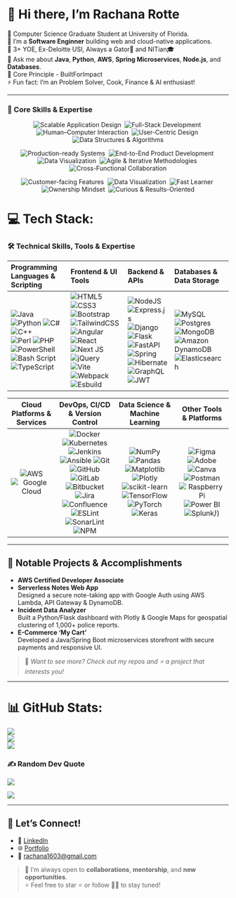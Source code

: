 # 👋 Hi there, I’m Rachana Rotte

🌱 Computer Science Graduate Student at University of Florida.<br/>
🔭 I’m a **Software Enginner** building web and cloud-native applications.<br/>
🧠 3+ YOE, Ex-Deloitte USI, Always a Gator🐊 and NITian🎓<br/>
💬 Ask me about **Java**, **Python**, **AWS**, **Spring Microservices**, **Node.js**, and **Databases**.<br/>
📍 Core Principle - BuiltForImpact<br/>
⚡ Fun fact: I’m an Problem Solver, Cook, Finance & AI enthusiast!<br/>

---
### 💼 Core Skills & Expertise

<p align="center">
  <img src="https://img.shields.io/badge/Scalable%20Application%20Design-%E2%9C%93-4B8BBE?style=flat-square" alt="Scalable Application Design" />&nbsp;
   <img src="https://img.shields.io/badge/Full--Stack%20Development-%E2%9C%93-4B8BBE?style=flat-square" alt="Full-Stack Development" />&nbsp;
  <img src="https://img.shields.io/badge/Human--Computer%20Interaction-%E2%9C%93-4B8BBE?style=flat-square" alt="Human–Computer Interaction" />&nbsp;
  <img src="https://img.shields.io/badge/User--Centric%20Design-%E2%9C%93-4B8BBE?style=flat-square" alt="User-Centric Design" />&nbsp;
  <img src="https://img.shields.io/badge/Data%20Structures%20%26%20Algorithms-%E2%9C%93-4B8BBE?style=flat-square" alt="Data Structures & Algorithms" />
</p>

<p align="center">
  <img src="https://img.shields.io/badge/Production--Ready%20Systems-%E2%9C%93-4B8BBE?style=flat-square" alt="Production-ready Systems" />&nbsp;
  <img src="https://img.shields.io/badge/End--to--End%20Development-%E2%9C%93-4B8BBE?style=flat-square" alt="End-to-End Product Development" />&nbsp;
  <img src="https://img.shields.io/badge/Data%20Visualization-%E2%9C%93-4B8BBE?style=flat-square" alt="Data Visualization" />&nbsp;
  <img src="https://img.shields.io/badge/Agile%20%26%20Iterative-%E2%9C%93-4B8BBE?style=flat-square" alt="Agile & Iterative Methodologies" />&nbsp;
  <img src="https://img.shields.io/badge/Cross--Functional%20Collaboration-%E2%9C%93-4B8BBE?style=flat-square" alt="Cross-Functional Collaboration" />
</p>

<p align="center">
  <img src="https://img.shields.io/badge/Customer--Facing%20Features-%E2%9C%93-4B8BBE?style=flat-square" alt="Customer-facing Features" />&nbsp;
  <img src="https://img.shields.io/badge/Ethical%20AI-%E2%9C%93-4B8BBE?style=flat-square" alt="Data Visualization" />&nbsp;
  <img src="https://img.shields.io/badge/Fast%20Learner-%E2%9C%93-4B8BBE?style=flat-square" alt="Fast Learner" />&nbsp;
  <img src="https://img.shields.io/badge/Ownership%20Mindset-%E2%9C%93-4B8BBE?style=flat-square" alt="Ownership Mindset" />&nbsp;
  <img src="https://img.shields.io/badge/Curious%20%26%20Results--Oriented-%E2%9C%93-4B8BBE?style=flat-square" alt="Curious & Results-Oriented" />
</p>

# 💻 Tech Stack:

### 🛠️ Technical Skills, Tools & Expertise

<!-- GitHub Profile README Badges -->
<!-- Row 1: Languages, Frontend, Backend, Databases -->
| Programming Languages & Scripting                                                                                                                                                                                                                                                                                                                                                                  | Frontend & UI Tools                                                                                                                                                                                                                                                                                                                                                                                   | Backend & APIs                                                                                                                                                                                                                                                                                                                                                                                                                                                   | Databases & Data Storage                                                                                                                                                                                                                                              |
|:-------------------------------------------------------------------------------------------------------------------------------------------------------------------------------------------------------------------------------------------------------------------------------------------------------------------------------------------------------------------------------------------------|:--------------------------------------------------------------------------------------------------------------------------------------------------------------------------------------------------------------------------------------------------------------------------------------------------------------------------------------------------------------------------------------------------------|:---------------------------------------------------------------------------------------------------------------------------------------------------------------------------------------------------------------------------------------------------------------------------------------------------------------------------------------------------------------------------------------------------------------------------------------------------------------|:--------------------------------------------------------------------------------------------------------------------------------------------------------------------------------------------------------------------------------------------------------------------------|
| ![Java](https://img.shields.io/badge/Java-%23ED8B00.svg?style=for-the-badge&logo=java&logoColor=white) ![Python](https://img.shields.io/badge/python-3670A0?style=for-the-badge&logo=python&logoColor=ffdd54) ![C#](https://img.shields.io/badge/c%23-%23239120.svg?style=for-the-badge&logo=csharp&logoColor=white) ![C++](https://img.shields.io/badge/c++-%2300599C.svg?style=for-the-badge&logo=c%2B%2B&logoColor=white)  <br> ![Perl](https://img.shields.io/badge/perl-%2339457E.svg?style=for-the-badge&logo=perl&logoColor=white) ![PHP](https://img.shields.io/badge/php-%23777BB4.svg?style=for-the-badge&logo=php&logoColor=white) ![PowerShell](https://img.shields.io/badge/PowerShell-%235391FE.svg?style=for-the-badge&logo=powershell&logoColor=white) <br> ![Bash Script](https://img.shields.io/badge/bash_script-%23121011.svg?style=for-the-badge&logo=gnu-bash&logoColor=white) ![TypeScript](https://img.shields.io/badge/typescript-%23007ACC.svg?style=for-the-badge&logo=typescript&logoColor=white) | ![HTML5](https://img.shields.io/badge/html5-%23E34F26.svg?style=for-the-badge&logo=html5&logoColor=white) ![CSS3](https://img.shields.io/badge/css3-%231572B6.svg?style=for-the-badge&logo=css3&logoColor=white) ![Bootstrap](https://img.shields.io/badge/bootstrap-%238511FA.svg?style=for-the-badge&logo=bootstrap&logoColor=white) ![TailwindCSS](https://img.shields.io/badge/tailwindcss-%2338B2AC.svg?style=for-the-badge&logo=tailwind-css&logoColor=white) <br> ![Angular](https://img.shields.io/badge/angular-%23DD0031.svg?style=for-the-badge&logo=angular&logoColor=white) ![React](https://img.shields.io/badge/react-%2320232a.svg?style=for-the-badge&logo=react&logoColor=%2361DAFB) ![Next JS](https://img.shields.io/badge/Next-black?style=for-the-badge&logo=next.js&logoColor=white) <br> ![jQuery](https://img.shields.io/badge/jquery-%230769AD.svg?style=for-the-badge&logo=jquery&logoColor=white) ![Vite](https://img.shields.io/badge/vite-%23646CFF.svg?style=for-the-badge&logo=vite&logoColor=white) ![Webpack](https://img.shields.io/badge/webpack-%238DD6F9.svg?style=for-the-badge&logo=webpack&logoColor=black) ![Esbuild](https://img.shields.io/badge/esbuild-%23FFCF00.svg?style=for-the-badge&logo=esbuild&logoColor=black) | ![NodeJS](https://img.shields.io/badge/node.js-6DA55F?style=for-the-badge&logo=node.js&logoColor=white) ![Express.js](https://img.shields.io/badge/express.js-%23404d59.svg?style=for-the-badge&logo=express&logoColor=%2361DAFB) ![Django](https://img.shields.io/badge/django-%23092E20.svg?style=for-the-badge&logo=django&logoColor=white) <br> ![Flask](https://img.shields.io/badge/flask-%23000.svg?style=for-the-badge&logo=flask&logoColor=white) ![FastAPI](https://img.shields.io/badge/FastAPI-005571?style=for-the-badge&logo=fastapi) ![Spring](https://img.shields.io/badge/spring-%236DB33F.svg?style=for-the-badge&logo=spring&logoColor=white) <br> ![Hibernate](https://img.shields.io/badge/Hibernate-59666C?style=for-the-badge&logo=Hibernate&logoColor=white) ![GraphQL](https://img.shields.io/badge/-GraphQL-E10098?style=for-the-badge&logo=graphql&logoColor=white) ![JWT](https://img.shields.io/badge/JWT-black?style=for-the-badge&logo=JSON%20web%20tokens)  | ![MySQL](https://img.shields.io/badge/mysql-4479A1.svg?style=for-the-badge&logo=mysql&logoColor=white) ![Postgres](https://img.shields.io/badge/postgres-%23316192.svg?style=for-the-badge&logo=postgresql&logoColor=white) ![MongoDB](https://img.shields.io/badge/MongoDB-%234ea94b.svg?style=for-the-badge&logo=mongodb&logoColor=white) <br> ![Amazon DynamoDB](https://img.shields.io/badge/Amazon%20DynamoDB-4053D6?style=for-the-badge&logo=Amazon%20DynamoDB&logoColor=white) ![Elasticsearch](https://img.shields.io/badge/elasticsearch-%230377CC.svg?style=for-the-badge&logo=elasticsearch&logoColor=white) |

<!-- Row 2: Cloud, DevOps, ML & Data, Other Tools -->
| Cloud Platforms & Services                                                                          | DevOps, CI/CD & Version Control                                                                                                                                                                                                                                                                                                                                       | Data Science & Machine Learning                                                                                                                                                                                                                                                                                 | Other Tools & Platforms                                                                                                                                                                                                                                              |
|:--------------------------------------------------------------------------------------------------:|:-----------------------------------------------------------------------------------------------------------------------------------------------------------------------------------------------------------------------------------------------------------------------------------------------------------------------------------------------------------------------:|:-------------------------------------------------------------------------------------------------------------------------------------------------------------------------------------------------------------------------------------------------------------------------------------------------------------:|:----------------------------------------------------------------------------------------------------------------------------------------------------------------------------------------------------------------------------------------------------------------------:|
| ![AWS](https://img.shields.io/badge/AWS-%23FF9900.svg?style=for-the-badge&logo=amazon-aws&logoColor=white) ![Google Cloud](https://img.shields.io/badge/GoogleCloud-%234285F4.svg?style=for-the-badge&logo=google-cloud&logoColor=white)                                                                                                 | ![Docker](https://img.shields.io/badge/docker-%230db7ed.svg?style=for-the-badge&logo=docker&logoColor=white) ![Kubernetes](https://img.shields.io/badge/kubernetes-%23326ce5.svg?style=for-the-badge&logo=kubernetes&logoColor=white) ![Jenkins](https://img.shields.io/badge/jenkins-%232C5263.svg?style=for-the-badge&logo=jenkins&logoColor=white) <br> ![Ansible](https://img.shields.io/badge/ansible-%231A1918.svg?style=for-the-badge&logo=ansible&logoColor=white) ![Git](https://img.shields.io/badge/git-%23F05033.svg?style=for-the-badge&logo=git&logoColor=white) ![GitHub](https://img.shields.io/badge/github-%23121011.svg?style=for-the-badge&logo=github&logoColor=white) <br> ![GitLab](https://img.shields.io/badge/gitlab-%23181717.svg?style=for-the-badge&logo=gitlab&logoColor=white) ![Bitbucket](https://img.shields.io/badge/bitbucket-%230047B3.svg?style=for-the-badge&logo=bitbucket&logoColor=white) ![Jira](https://img.shields.io/badge/jira-%230A0FFF.svg?style=for-the-badge&logo=jira&logoColor=white) <br> ![Confluence](https://img.shields.io/badge/confluence-%23172BF4.svg?style=for-the-badge&logo=confluence&logoColor=white) ![ESLint](https://img.shields.io/badge/ESLint-4B3263?style=for-the-badge&logo=eslint&logoColor=white) ![SonarLint](https://img.shields.io/badge/SonarLint-CB2029?style=for-the-badge&logo=SONARLINT&logoColor=white) ![NPM](https://img.shields.io/badge/NPM-%23CB3837.svg?style=for-the-badge&logo=npm&logoColor=white) | ![NumPy](https://img.shields.io/badge/numpy-%23013243.svg?style=for-the-badge&logo=numpy&logoColor=white) ![Pandas](https://img.shields.io/badge/pandas-%23150458.svg?style=for-the-badge&logo=pandas&logoColor=white) ![Matplotlib](https://img.shields.io/badge/Matplotlib-%23ffffff.svg?style=for-the-badge&logo=Matplotlib&logoColor=black) ![Plotly](https://img.shields.io/badge/Plotly-%233F4F75.svg?style=for-the-badge&logo=plotly&logoColor=white) <br> ![scikit-learn](https://img.shields.io/badge/scikit--learn-%23F7931E.svg?style=for-the-badge&logo=scikit-learn&logoColor=white) ![TensorFlow](https://img.shields.io/badge/TensorFlow-%23FF6F00.svg?style=for-the-badge&logo=TensorFlow&logoColor=white) ![PyTorch](https://img.shields.io/badge/PyTorch-%23EE4C2C.svg?style=for-the-badge&logo=PyTorch&logoColor=white) ![Keras](https://img.shields.io/badge/Keras-%23D00000.svg?style=for-the-badge&logo=Keras&logoColor=white) | ![Figma](https://img.shields.io/badge/figma-%23F24E1E.svg?style=for-the-badge&logo=figma&logoColor=white) ![Adobe](https://img.shields.io/badge/adobe-%23FF0000.svg?style=for-the-badge&logo=adobe&logoColor=white) ![Canva](https://img.shields.io/badge/Canva-%2300C4CC.svg?style=for-the-badge&logo=canva&logoColor=white) ![Postman](https://img.shields.io/badge/Postman-FF6C37?style=for-the-badge&logo=postman&logoColor=white) <br> ![Raspberry Pi](https://img.shields.io/badge/-Raspberry_Pi-C51A4A?style=for-the-badge&logo=Raspberry-Pi) ![Power BI](https://img.shields.io/badge/power_bi-F2C811?style=for-the-badge&logo=powerbi&logoColor=black) ![Splunk](https://img.shields.io/badge/splunk-%230)_)_)

---

## 🌟 Notable Projects & Accomplishments

- **AWS Certified Developer Associate**
- **Serverless Notes Web App**  
  Designed a secure note-taking app with Google Auth using AWS Lambda, API Gateway & DynamoDB.  
- **Incident Data Analyzer**  
  Built a Python/Flask dashboard with Plotly & Google Maps for geospatial clustering of 1,000+ police reports.  
- **E-Commerce ‘My Cart’**  
  Developed a Java/Spring Boot microservices storefront with secure payments and responsive UI. 

> 👀 _Want to see more? Check out my repos and ⭐️ a project that interests you!_

---

# 📊 GitHub Stats:
![](https://github-readme-stats.vercel.app/api?username=rotte007&theme=default&hide_border=false&include_all_commits=true&count_private=false)<br/>
![](https://nirzak-streak-stats.vercel.app/?user=rotte007&theme=default&hide_border=false)<br/>
![](https://github-readme-stats.vercel.app/api/top-langs/?username=rotte007&theme=default&hide_border=false&include_all_commits=true&count_private=false&layout=compact)

### ✍️ Random Dev Quote
![](https://quotes-github-readme.vercel.app/api?type=horizontal&theme=light)

[![](https://visitcount.itsvg.in/api?id=rotte007&icon=2&color=0)](https://visitcount.itsvg.in)

---

## 🤝 Let’s Connect!

- 🔗 [LinkedIn](https://www.linkedin.com/in/rachana-rotte/)  
- 🌐 [Portfolio](https://rachana-portfolio.com)  
- 📧 [rachana1603@gmail.com](mailto:rachana1603@gmail.com)  

> 🚀 I’m always open to **collaborations**, **mentorship**, and **new opportunities**.  
> ⭐️ Feel free to star ⭐️ or follow 👩‍💻 to stay tuned!
